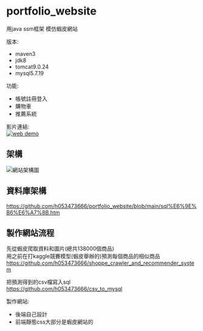 # portfolio_website
用java ssm框架 模仿蝦皮網站

版本:
* maven3  
* jdk8  
* tomcat9.0.24  
* mysql5.7.19

功能:  
* 帳號註冊登入  
* 購物車  
* 推薦系統  

影片連結:  
[![web demo](https://user-images.githubusercontent.com/37287974/169712710-43018496-320c-4fad-8ba5-2f66fa660a2a.PNG)](https://www.youtube.com/watch?v="It-bzrEcaZ4" "web demo")  


架構
--
![網站架構圖](https://user-images.githubusercontent.com/37287974/169712037-768f80de-abaa-4365-afd0-0a905b239fd0.png)  

資料庫架構
--
https://github.com/h053473666/portfolio_website/blob/main/sql%E6%9E%B6%E6%A7%8B.htm


製作網站流程  
--

先從蝦皮爬取資料和圖片(總共138000個商品)  
用之前在打kaggle競賽模型(蝦皮舉辦的)預測每個商品的相似商品
https://github.com/h053473666/shoppe_crawler_and_recommender_system  

把預測得到的csv檔寫入sql  
https://github.com/h053473666/csv_to_mysql  

製作網站:
* 後端自己設計
* 前端靜態css大部分是蝦皮網站的
